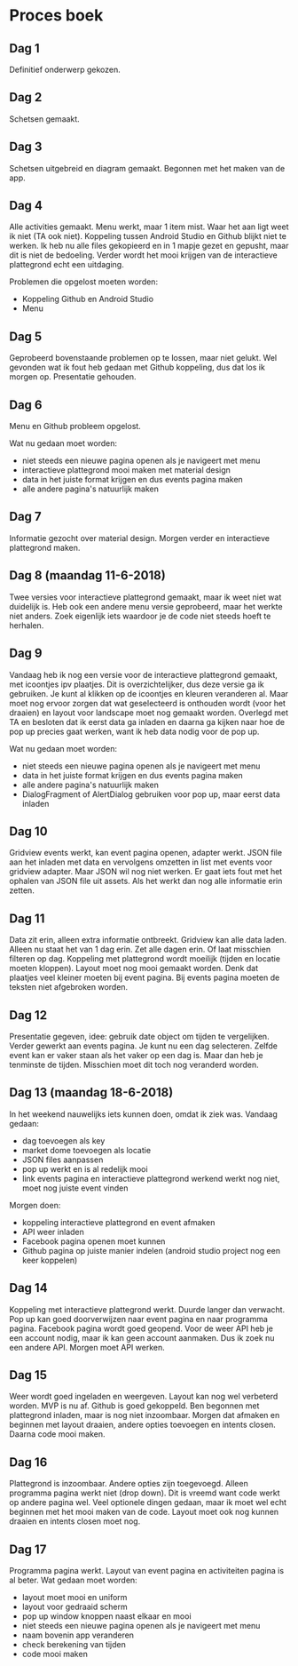 # Proces boek
## Dag 1
Definitief onderwerp gekozen.
## Dag 2
Schetsen gemaakt.
## Dag 3
Schetsen uitgebreid en diagram gemaakt. Begonnen met het maken van de app.
## Dag 4
Alle activities gemaakt. Menu werkt, maar 1 item mist. Waar het aan ligt weet ik niet (TA ook niet). Koppeling tussen Android Studio en Github blijkt niet te werken. Ik heb nu alle files gekopieerd en in 1 mapje gezet en gepusht, maar dit is niet de bedoeling. Verder wordt het mooi krijgen van de interactieve plattegrond echt een uitdaging.

Problemen die opgelost moeten worden:
- Koppeling Github en Android Studio
- Menu

## Dag 5
Geprobeerd bovenstaande problemen op te lossen, maar niet gelukt. Wel gevonden wat ik fout heb gedaan met Github koppeling, dus dat los ik morgen op. Presentatie gehouden.

## Dag 6
Menu en Github probleem opgelost. 

Wat nu gedaan moet worden:
- niet steeds een nieuwe pagina openen als je navigeert met menu
- interactieve plattegrond mooi maken met material design
- data in het juiste format krijgen en dus events pagina maken
- alle andere pagina's natuurlijk maken

## Dag 7
Informatie gezocht over material design. Morgen verder en interactieve plattegrond maken.

## Dag 8 (maandag 11-6-2018)
Twee versies voor interactieve plattegrond gemaakt, maar ik weet niet wat duidelijk is. Heb ook een andere menu versie geprobeerd, maar het werkte niet anders. Zoek eigenlijk iets waardoor je de code niet steeds hoeft te herhalen.

## Dag 9
Vandaag heb ik nog een versie voor de interactieve plattegrond gemaakt, met icoontjes ipv plaatjes. Dit is overzichtelijker, dus deze versie ga ik gebruiken. Je kunt al klikken op de icoontjes en kleuren veranderen al. Maar moet nog ervoor zorgen dat wat geselecteerd is onthouden wordt (voor het draaien) en layout voor landscape moet nog gemaakt worden. Overlegd met TA en besloten dat ik eerst data ga inladen en daarna ga kijken naar hoe de pop up precies gaat werken, want ik heb data nodig voor de pop up.

Wat nu gedaan moet worden:
- niet steeds een nieuwe pagina openen als je navigeert met menu
- data in het juiste format krijgen en dus events pagina maken
- alle andere pagina's natuurlijk maken
- DialogFragment of AlertDialog gebruiken voor pop up, maar eerst data inladen

## Dag 10
Gridview events werkt, kan event pagina openen, adapter werkt. JSON file aan het inladen met data en vervolgens omzetten in list met events voor gridview adapter. Maar JSON wil nog niet werken. Er gaat iets fout met het ophalen van JSON file uit assets. Als het werkt dan nog alle informatie erin zetten.

## Dag 11
Data zit erin, alleen extra informatie ontbreekt. Gridview kan alle data laden. Alleen nu staat het van 1 dag erin. Zet alle dagen erin. Of laat misschien filteren op dag. Koppeling met plattegrond wordt moeilijk (tijden en locatie moeten kloppen). Layout moet nog mooi gemaakt worden. Denk dat plaatjes veel kleiner moeten bij event pagina. Bij events pagina moeten de teksten niet afgebroken worden.

## Dag 12
Presentatie gegeven, idee: gebruik date object om tijden te vergelijken. Verder gewerkt aan events pagina. Je kunt nu een dag selecteren. Zelfde event kan er vaker staan als het vaker op een dag is. Maar dan heb je tenminste de tijden. Misschien moet dit toch nog veranderd worden. 

## Dag 13 (maandag 18-6-2018)
In het weekend nauwelijks iets kunnen doen, omdat ik ziek was. Vandaag gedaan:
- dag toevoegen als key
- market dome toevoegen als locatie
- JSON files aanpassen
- pop up werkt en is al redelijk mooi
- link events pagina en interactieve plattegrond werkend werkt nog niet, moet nog juiste event vinden

Morgen doen:
- koppeling interactieve plattegrond en event afmaken
- API weer inladen
- Facebook pagina openen moet kunnen
- Github pagina op juiste manier indelen (android studio project nog een keer koppelen)

## Dag 14
Koppeling met interactieve plattegrond werkt. Duurde langer dan verwacht. Pop up kan goed doorverwijzen naar event pagina en naar programma pagina. Facebook pagina wordt goed geopend. Voor de weer API heb je een account nodig, maar ik kan geen account aanmaken. Dus ik zoek nu een andere API. Morgen moet API werken.

## Dag 15
Weer wordt goed ingeladen en weergeven. Layout kan nog wel verbeterd worden. MVP is nu af. Github is goed gekoppeld. Ben begonnen met plattegrond inladen, maar is nog niet inzoombaar. Morgen dat afmaken en beginnen met layout draaien, andere opties toevoegen en intents closen. Daarna code mooi maken.

## Dag 16
Plattegrond is inzoombaar. Andere opties zijn toegevoegd. Alleen programma pagina werkt niet (drop down). Dit is vreemd want code werkt op andere pagina wel. Veel optionele dingen gedaan, maar ik moet wel echt beginnen met het mooi maken van de code. Layout moet ook nog kunnen draaien en intents closen moet nog.

## Dag 17
Programma pagina werkt. Layout van event pagina en activiteiten pagina is al beter. Wat gedaan moet worden:
- layout moet mooi en uniform
- layout voor gedraaid scherm
- pop up window knoppen naast elkaar en mooi
- niet steeds een nieuwe pagina openen als je navigeert met menu
- naam bovenin app veranderen
- check berekening van tijden
- code mooi maken 
